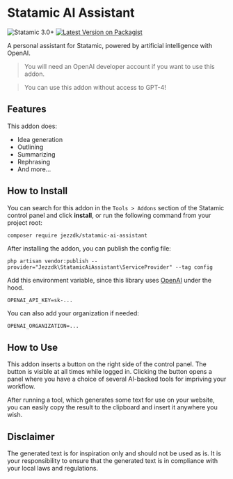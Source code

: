 # Statamic AI Assistant

![Statamic 3.0+](https://img.shields.io/badge/Statamic-3.0+-FF269E?style=for-the-badge&link=https://statamic.com)
[![Latest Version on Packagist](https://img.shields.io/packagist/v/jezzdk/statamic-ai-assistant.svg?style=for-the-badge)](https://packagist.org/packages/jezzdk/statamic-ai-assistant)

A personal assistant for Statamic, powered by artificial intelligence with OpenAI.

> You will need an OpenAI developer account if you want to use this addon.

> You can use this addon without access to GPT-4!

## Features

This addon does:

- Idea generation
- Outlining
- Summarizing
- Rephrasing
- And more...

## How to Install

You can search for this addon in the `Tools > Addons` section of the Statamic control panel and click **install**, or run the following command from your project root:

``` bash
composer require jezzdk/statamic-ai-assistant
```

After installing the addon, you can publish the config file:

```
php artisan vendor:publish --provider="Jezzdk\StatamicAiAssistant\ServiceProvider" --tag config
```

Add this environment variable, since this library uses [OpenAI](https://www.openai.com/) under the hood.

```
OPENAI_API_KEY=sk-...
```

You can also add your organization if needed:

```
OPENAI_ORGANIZATION=...
```

## How to Use

This addon inserts a button on the right side of the control panel. The button is visible at all times while logged in. Clicking the button opens a panel where you have a choice of several AI-backed tools for impriving your workflow.

After running a tool, which generates some text for use on your website, you can easily copy the result to the clipboard and insert it anywhere you wish.

## Disclaimer

The generated text is for inspiration only and should not be used as is. It is your responsibility to ensure that the generated text is in compliance with your local laws and regulations.
